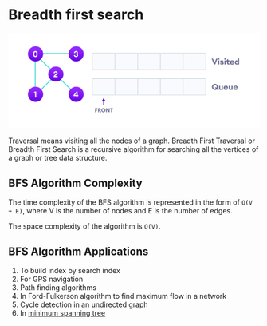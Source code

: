 # Breadth first search

![](image.webp)

Traversal means visiting all the nodes of a graph. Breadth First Traversal or Breadth First Search is a recursive algorithm for searching all the vertices of a graph or tree data structure.

## BFS Algorithm Complexity

The time complexity of the BFS algorithm is represented in the form of `O(V + E)`, where V is the number of nodes and E is the number of edges.

The space complexity of the algorithm is `O(V)`.

## BFS Algorithm Applications

1. To build index by search index
2. For GPS navigation
3. Path finding algorithms
4. In Ford-Fulkerson algorithm to find maximum flow in a network
5. Cycle detection in an undirected graph
6. In [minimum spanning tree](https://www.programiz.com/dsa/spanning-tree-and-minimum-spanning-tree)
